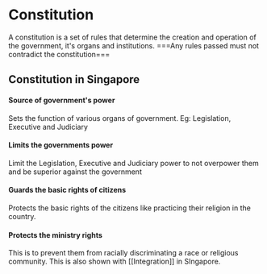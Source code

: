 # Constitution
A constitution is a set of rules that determine the creation and operation of the government, it's organs and institutions.
===Any rules passed must not contradict the constitution===

## Constitution in Singapore
#### Source of government's power
Sets the function of various organs of government. Eg: Legislation, Executive and Judiciary 

#### Limits the governments power
Limit the Legislation, Executive and Judiciary power to not overpower them and be superior against the government

#### Guards the basic rights of citizens
Protects the basic rights of the citizens like practicing their religion in the country.

#### Protects the ministry rights
This is to prevent them from racially discriminating a race or religious community. This is also shown with [[Integration]] in SIngapore.